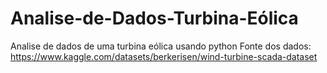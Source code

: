 # Analise-de-Dados-Turbina-Eólica
Analise de dados de uma turbina eólica usando python
Fonte dos dados: https://www.kaggle.com/datasets/berkerisen/wind-turbine-scada-dataset
